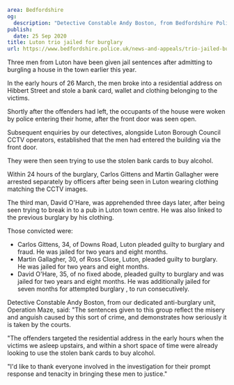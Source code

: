```yaml
area: Bedfordshire
og:
  description: "Detective Constable Andy Boston, from Bedfordshire Police\u2019s dedicated anti-burglary unit, Operation Maze, said: \u201CThe sentences given to this group reflect the misery and anguish caused by this sort of crime.\""
publish:
  date: 25 Sep 2020
title: Luton trio jailed for burglary
url: https://www.bedfordshire.police.uk/news-and-appeals/trio-jailed-burglary-sep20
```

Three men from Luton have been given jail sentences after admitting to burgling a house in the town earlier this year.

In the early hours of 26 March, the men broke into a residential address on Hibbert Street and stole a bank card, wallet and clothing belonging to the victims.

Shortly after the offenders had left, the occupants of the house were woken by police entering their home, after the front door was seen open.

Subsequent enquiries by our detectives, alongside Luton Borough Council CCTV operators, established that the men had entered the building via the front door.

They were then seen trying to use the stolen bank cards to buy alcohol.

Within 24 hours of the burglary, Carlos Gittens and Martin Gallagher were arrested separately by officers after being seen in Luton wearing clothing matching the CCTV images.

The third man, David O'Hare, was apprehended three days later, after being seen trying to break in to a pub in Luton town centre. He was also linked to the previous burglary by his clothing.

Those convicted were:

 * Carlos Gittens, 34, of Downs Road, Luton pleaded guilty to burglary and fraud. He was jailed for two years and eight months.
 * Martin Gallagher, 30, of Ross Close, Luton, pleaded guilty to burglary. He was jailed for two years and eight months.
 * David O'Hare, 35, of no fixed abode, pleaded guilty to burglary and was jailed for two years and eight months. He was additionally jailed for seven months for attempted burglary , to run consecutively.

Detective Constable Andy Boston, from our dedicated anti-burglary unit, Operation Maze, said: "The sentences given to this group reflect the misery and anguish caused by this sort of crime, and demonstrates how seriously it is taken by the courts.

"The offenders targeted the residential address in the early hours when the victims we asleep upstairs, and within a short space of time were already looking to use the stolen bank cards to buy alcohol.

"I'd like to thank everyone involved in the investigation for their prompt response and tenacity in bringing these men to justice."

